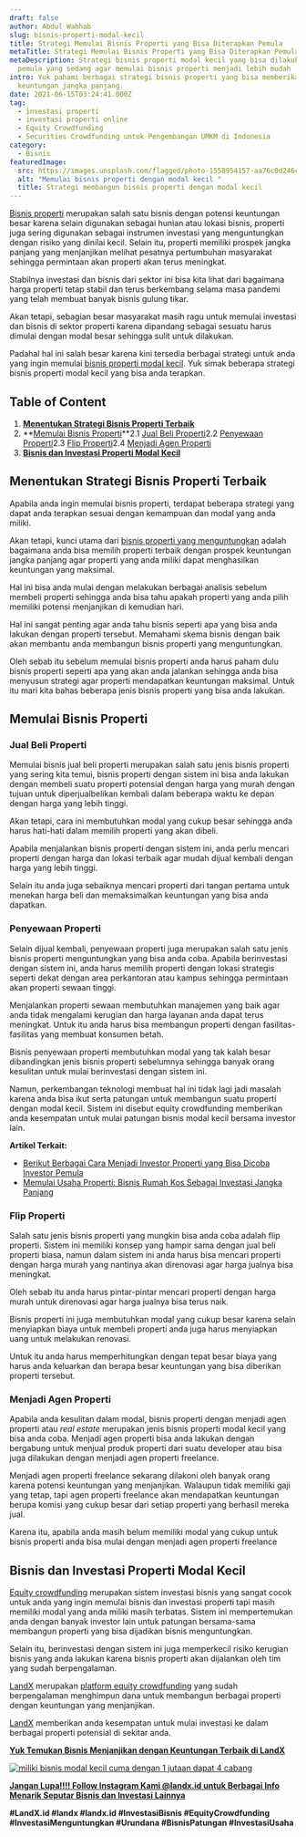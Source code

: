 ```yaml
---
draft: false
author: Abdul Wahhab
slug: bisnis-properti-modal-kecil
title: Strategi Memulai Bisnis Properti yang Bisa Diterapkan Pemula
metaTitle: Strategi Memulai Bisnis Properti yang Bisa Diterapkan Pemula
metaDescription: Strategi bisnis properti modal kecil yang bisa dilakukan oleh
  pemula yang sedang agar memulai bisnis properti menjadi lebih mudah
intro: Yuk pahami berbagai strategi bisnis properti yang bisa memberikan kamu
  keuntungan jangka panjang.
date: 2021-06-15T03:24:41.000Z
tag:
  - investasi properti
  - investasi properti online
  - Equity Crowdfunding
  - Securities Crowdfunding untuk Pengembangan UMKM di Indonesia
category:
  - Bisnis
featuredImage:
  src: https://images.unsplash.com/flagged/photo-1558954157-aa76c0d246c6?ixlib=rb-1.2.1&ixid=MnwxMjA3fDB8MHxwaG90by1wYWdlfHx8fGVufDB8fHx8&auto=format&fit=crop&w=1631&q=80
  alt: "Memulai bisnis properti dengan modal kecil "
  title: Strategi membangun bisnis properti dengan modal kecil
---
```

[Bisnis properti](https://landx.id/) merupakan  salah satu bisnis  dengan potensi keuntungan besar karena selain digunakan sebagai hunian atau lokasi bisnis, properti juga sering digunakan sebagai instrumen investasi yang menguntungkan dengan risiko yang dinilai kecil. Selain itu, properti memiliki prospek jangka panjang yang menjanjikan melihat pesatnya pertumbuhan masyarakat sehingga permintaan akan properti akan terus meningkat.

Stabilnya investasi dan bisnis dari sektor ini bisa kita lihat dari bagaimana harga properti tetap stabil dan terus berkembang selama masa pandemi yang telah membuat banyak bisnis gulung tikar.

Akan tetapi, sebagian besar masyarakat masih ragu untuk memulai investasi dan bisnis di sektor properti karena dipandang sebagai sesuatu harus dimulai dengan modal besar sehingga sulit untuk dilakukan.

Padahal hal ini salah besar karena kini tersedia berbagai strategi untuk anda yang ingin memulai [bisnis properti modal kecil](https://landx.id/). Yuk simak beberapa strategi bisnis properti modal kecil yang bisa anda terapkan.

## Table of Content

1. **[Menentukan Strategi Bisnis Properti Terbaik](#menentukan-strategi-bisnis-properti-terbaik)**
2. **[Memulai Bisnis Properti](#memulai-bisnis-properti)**2.1 [Jual Beli Properti](#jual-beli-properti)2.2 [Penyewaan Properti](#penyewaan-properti)2.3 [Flip Properti](#flip-properti)2.4 [Menjadi Agen Properti](#menjadi-agen-properti)
3. **[Bisnis dan Investasi Properti Modal Kecil](#bisnis-dan-investasi-properti-modal-kecil)**

## Menentukan Strategi Bisnis Properti Terbaik

Apabila anda ingin memulai bisnis properti, terdapat beberapa strategi yang dapat anda terapkan sesuai dengan kemampuan dan modal yang anda miliki.

Akan tetapi, kunci utama dari [bisnis properti yang menguntungkan](https://landx.id/) adalah bagaimana anda bisa memilih properti terbaik dengan prospek keuntungan jangka panjang agar properti yang anda miliki dapat menghasilkan keuntungan yang maksimal.

Hal ini bisa anda mulai dengan melakukan berbagai analisis sebelum membeli properti sehingga anda bisa tahu apakah properti yang anda pilih memiliki potensi menjanjikan di kemudian hari.

Hal ini sangat penting agar anda tahu bisnis seperti apa yang bisa anda lakukan dengan properti tersebut. Memahami skema bisnis dengan baik akan membantu anda membangun bisnis properti yang menguntungkan.

Oleh sebab itu sebelum memulai bisnis properti anda harus paham dulu bisnis properti seperti apa yang akan anda jalankan sehingga anda bisa menyusun strategi agar properti mendapatkan keuntungan maksimal. Untuk itu mari kita bahas beberapa jenis bisnis properti yang bisa anda lakukan.

## Memulai Bisnis Properti

### Jual Beli Properti

Memulai bisnis jual beli properti merupakan salah satu jenis bisnis properti yang sering kita temui, bisnis properti dengan sistem ini bisa anda lakukan dengan membeli suatu properti potensial dengan harga yang murah dengan tujuan untuk diperjualbelikan kembali dalam beberapa waktu ke depan dengan harga yang lebih tinggi.

Akan tetapi, cara ini membutuhkan modal yang cukup besar sehingga anda harus hati-hati dalam memilih properti yang akan dibeli.

Apabila menjalankan bisnis properti dengan sistem ini, anda perlu mencari properti dengan harga dan lokasi terbaik agar mudah dijual kembali dengan harga yang lebih tinggi.

Selain itu anda juga sebaiknya mencari properti dari tangan pertama untuk menekan harga beli dan memaksimalkan keuntungan yang bisa anda dapatkan.

### Penyewaan Properti

Selain dijual kembali, penyewaan properti juga merupakan salah satu jenis bisnis properti menguntungkan yang bisa anda coba. Apabila berinvestasi dengan sistem ini, anda harus memilih properti dengan lokasi strategis seperti dekat dengan area perkantoran atau kampus sehingga permintaan akan properti sewaan tinggi.

Menjalankan properti sewaan membutuhkan manajemen yang baik agar anda tidak mengalami kerugian dan harga layanan anda dapat terus meningkat. Untuk itu anda harus bisa membangun properti dengan fasilitas-fasilitas yang membuat konsumen betah.

Bisnis penyewaan properti membutuhkan modal yang tak kalah besar dibandingkan jenis bisnis properti sebelumnya sehingga banyak orang kesulitan untuk mulai berinvestasi dengan sistem ini.

Namun, perkembangan teknologi membuat hal ini tidak lagi jadi masalah karena anda bisa ikut serta patungan untuk membangun suatu properti dengan modal kecil. Sistem ini disebut equity crowdfunding memberikan anda kesempatan untuk mulai patungan bisnis modal kecil bersama investor lain.

**Artikel Terkait:**

* [Berikut Berbagai Cara Menjadi Investor Properti yang Bisa Dicoba Investor Pemula](https://landx.id/blog/berikut-berbagai-cara-menjadi-investor-properti-yang-bisa-dicoba-investor-pemula/)
* [Memulai Usaha Properti: Bisnis Rumah Kos Sebagai Investasi Jangka Panjang](https://landx.id/blog/memulai-usaha-properti-bisnis-rumah-kos-sebagai-investasi-jangka-panjang/)

### Flip Properti

Salah satu jenis bisnis properti yang mungkin bisa anda coba adalah flip properti. Sistem ini memiliki konsep yang hampir sama dengan jual beli properti biasa, namun dalam sistem ini anda harus bisa mencari properti dengan harga murah yang nantinya akan direnovasi agar harga jualnya bisa meningkat.

Oleh sebab itu anda harus pintar-pintar mencari properti dengan harga murah untuk direnovasi agar harga jualnya bisa terus naik.

Bisnis properti ini juga membutuhkan modal yang cukup besar karena selain menyiapkan biaya untuk membeli properti anda juga harus menyiapkan uang untuk melakukan renovasi.

Untuk itu anda harus memperhitungkan dengan tepat besar biaya yang harus anda keluarkan dan berapa besar keuntungan yang bisa diberikan properti tersebut.

### Menjadi Agen Properti

Apabila anda kesulitan dalam modal, bisnis properti dengan menjadi agen properti atau *real estate* merupakan jenis bisnis properti modal kecil yang bisa anda coba. Menjadi agen properti bisa anda lakukan dengan bergabung untuk menjual produk properti dari suatu developer atau bisa juga dilakukan dengan menjadi agen properti freelance.

Menjadi agen properti freelance sekarang dilakoni oleh banyak orang karena potensi keuntungan yang menjanjikan. Walaupun tidak memiliki gaji yang tetap, tapi agen properti freelance akan mendapatkan keuntungan berupa komisi yang cukup besar dari setiap properti yang berhasil mereka jual.

Karena itu, apabila anda masih belum memiliki modal yang cukup untuk bisnis properti anda bisa mulai dengan menjadi agen properti freelance

## Bisnis dan Investasi Properti Modal Kecil

[Equity crowdfunding](https://landx.id/) merupakan sistem investasi bisnis yang sangat cocok untuk anda yang ingin memulai bisnis dan investasi properti tapi masih memiliki modal yang anda miliki masih terbatas. Sistem ini mempertemukan anda dengan banyak investor lain untuk patungan bersama-sama membangun properti yang bisa dijadikan bisnis menguntungkan.

Selain itu, berinvestasi dengan sistem ini juga memperkecil risiko kerugian bisnis yang anda lakukan karena bisnis properti akan dijalankan oleh tim yang sudah berpengalaman.

[LandX](https://landx.id/) merupakan [platform equity crowdfunding](https://landx.id/) yang sudah berpengalaman menghimpun dana untuk membangun berbagai properti dengan keuntungan yang menjanjikan.

[LandX](https://landx.id/) memberikan anda kesempatan untuk mulai investasi ke dalam berbagai properti potensial di sekitar anda.

**[Yuk Temukan Bisnis Menjanjikan dengan Keuntungan Terbaik di LandX](https://landx.id/?utm_source=Blog&utm_medium=organic+keyword&utm_campaign=blog&utm_id=Blog)**

[![miliki bisnis modal kecil cuma dengan 1 jutaan dapat 4 cabang ](https://accountgram-production.sfo2.cdn.digitaloceanspaces.com/landx_ghost/2021/11/jadi-owner-bisnis-hanya-1-jutaan-dengan-cuan-yang-sangat-menjanjikan.png)](https://landx.id/?utm_source=Blog&utm_medium=organic+keyword&utm_campaign=blog&utm_id=Blog)

**[Jangan Lupa!!!! Follow Instagram Kami @landx.id untuk Berbagai Info Menarik Seputar Bisnis dan Investasi Lainnya](https://instagram.com/landx.id?utm_medium=copy_link)**

**\#LandX.id    #landx         #landx.id    #InvestasiBisnis    #EquityCrowdfunding    #InvestasiMenguntungkan    #Urundana    #BisnisPatungan    #InvestasiUsaha**